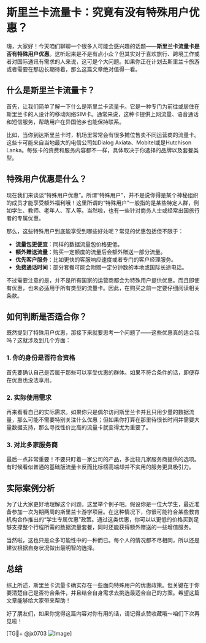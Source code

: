 # 斯里兰卡流量卡：究竟有没有特殊用户优惠？

嗨，大家好！今天咱们聊聊一个很多人可能会感兴趣的话题——**斯里兰卡流量卡是否有特殊用户优惠**。这听起来是不是有点小众？但其实对于喜欢旅行、跨境工作或者对国际通讯有需求的人来说，这可是个大问题。如果你正在计划去斯里兰卡旅游或者需要在那边长期待着，那么这篇文章绝对值得一看。

## 什么是斯里兰卡流量卡？

首先，让我们简单了解一下什么是斯里兰卡流量卡。它是一种专门为前往或居住在斯里兰卡的人设计的移动网络SIM卡。通常来说，这种卡提供上网流量、语音通话和短信服务，帮助用户在异国他乡也能保持联系。

比如，当你到达斯里兰卡时，机场里常常会有很多摊位售卖不同运营商的流量卡。这些卡可能来自当地最大的电信公司如Dialog Axiata、Mobitel或是Hutchison Lanka。每张卡的资费和服务内容都不一样，具体取决于你选择的品牌以及套餐类型。

## 特殊用户优惠是什么？

现在我们来谈谈“特殊用户优惠”。所谓“特殊用户”，并不是说你得是某个神秘组织的成员才能享受额外福利哦！这里所谓的“特殊用户”一般指的是某些特定人群，例如学生、教师、老年人、军人等。当然啦，也有一些针对商务人士或经常出国旅行者的专属优惠。

那么，这些特殊用户到底能享受到哪些好处呢？常见的优惠包括但不限于：

- **流量包更便宜**：同样的数据流量包价格更低。
- **额外赠送流量**：购买一定额度的流量后会额外赠送一部分流量。
- **优先客户服务**：比如更快的客服响应速度或者专门的客户经理服务。
- **免费通话时间**：部分套餐可能会附赠一定分钟数的本地或国际长途电话。

不过需要注意的是，并不是所有国家的运营商都会为特殊用户提供优惠。而且即使有优惠，也未必适用于所有类型的流量卡。因此，在购买之前一定要仔细阅读相关条款。

## 如何判断是否适合你？

既然提到了特殊用户优惠，那接下来就要思考一个问题了——这些优惠真的适合我吗？这就涉及到几个方面：

### 1. 你的身份是否符合资格
首先要确认自己是否属于那些可以享受优惠的群体。如果不符合条件的话，即便存在优惠也没法享用。

### 2. 实际使用需求
再来看看自己的实际需求。如果你只是偶尔访问斯里兰卡并且只用少量的数据流量，那么可能不需要特别关注什么优惠；但如果你打算在那里待很长时间并需要大量数据支持，那么寻找性价比高的流量卡就变得尤为重要了。

### 3. 对比多家服务商
最后一点非常重要！不要只盯着一家公司的产品，多比较几家服务商提供的选项。有时候看似普通的基础版流量卡反而比标榜高端却并不实用的服务更具吸引力。

## 实际案例分析

为了让大家更好地理解这个问题，这里举个例子吧。假设你是一位大学生，最近准备参加一次为期两周的斯里兰卡游学项目。在这种情况下，你很可能符合某些教育机构合作推出的“学生专属优惠”政策。通过这类优惠，你可以以更低的价格买到足够支撑整个行程所需的数据流量套餐，同时还能获得额外赠送的一些增值服务。

当然啦，这也只是众多可能性中的一种而已。每个人的情况都不尽相同，所以还是建议根据自身状况做出最明智的选择。

## 总结

综上所述，斯里兰卡流量卡确实存在一些面向特殊用户的优惠政策。但关键在于你要清楚自己是否符合条件，并且结合自身需求去挑选最适合自己的方案。希望这篇文章能够给大家带来帮助！

好了朋友们，如果你觉得这篇内容对你有用的话，请记得点赞收藏哦～咱们下次再见啦！

[TG💪+ @jx0703 ![Image](https://github.com/user-attachments/assets/dbca1d08-cadb-493c-b0ec-ad6f7a83f270)]